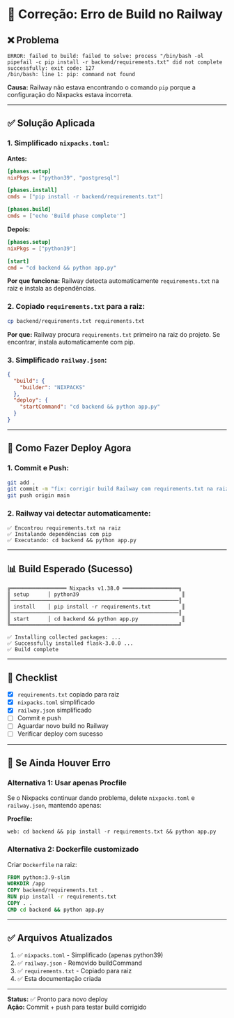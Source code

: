 # 🔧 Correção: Erro de Build no Railway

## ❌ Problema

```
ERROR: failed to build: failed to solve: process "/bin/bash -ol pipefail -c pip install -r backend/requirements.txt" did not complete successfully: exit code: 127
/bin/bash: line 1: pip: command not found
```

**Causa:** Railway não estava encontrando o comando `pip` porque a configuração do Nixpacks estava incorreta.

---

## ✅ Solução Aplicada

### 1. Simplificado `nixpacks.toml`:

**Antes:**
```toml
[phases.setup]
nixPkgs = ["python39", "postgresql"]

[phases.install]
cmds = ["pip install -r backend/requirements.txt"]

[phases.build]
cmds = ["echo 'Build phase complete'"]
```

**Depois:**
```toml
[phases.setup]
nixPkgs = ["python39"]

[start]
cmd = "cd backend && python app.py"
```

**Por que funciona:** Railway detecta automaticamente `requirements.txt` na raiz e instala as dependências.

### 2. Copiado `requirements.txt` para a raiz:

```bash
cp backend/requirements.txt requirements.txt
```

**Por que:** Railway procura `requirements.txt` primeiro na raiz do projeto. Se encontrar, instala automaticamente com pip.

### 3. Simplificado `railway.json`:

```json
{
  "build": {
    "builder": "NIXPACKS"
  },
  "deploy": {
    "startCommand": "cd backend && python app.py"
  }
}
```

---

## 🚀 Como Fazer Deploy Agora

### 1. Commit e Push:

```bash
git add .
git commit -m "fix: corrigir build Railway com requirements.txt na raiz"
git push origin main
```

### 2. Railway vai detectar automaticamente:

```
✅ Encontrou requirements.txt na raiz
✅ Instalando dependências com pip
✅ Executando: cd backend && python app.py
```

---

## 📊 Build Esperado (Sucesso)

```
╔══════════════════ Nixpacks v1.38.0 ══════════════════╗
║ setup      │ python39                                 ║
║──────────────────────────────────────────────────────║
║ install    │ pip install -r requirements.txt          ║
║──────────────────────────────────────────────────────║
║ start      │ cd backend && python app.py              ║
╚══════════════════════════════════════════════════════╝

✅ Installing collected packages: ...
✅ Successfully installed flask-3.0.0 ...
✅ Build complete
```

---

## 🎯 Checklist

- [x] `requirements.txt` copiado para raiz
- [x] `nixpacks.toml` simplificado
- [x] `railway.json` simplificado
- [ ] Commit e push
- [ ] Aguardar novo build no Railway
- [ ] Verificar deploy com sucesso

---

## 🐛 Se Ainda Houver Erro

### Alternativa 1: Usar apenas Procfile

Se o Nixpacks continuar dando problema, delete `nixpacks.toml` e `railway.json`, mantendo apenas:

**Procfile:**
```
web: cd backend && pip install -r requirements.txt && python app.py
```

### Alternativa 2: Dockerfile customizado

Criar `Dockerfile` na raiz:
```dockerfile
FROM python:3.9-slim
WORKDIR /app
COPY backend/requirements.txt .
RUN pip install -r requirements.txt
COPY . .
CMD cd backend && python app.py
```

---

## ✅ Arquivos Atualizados

1. ✅ `nixpacks.toml` - Simplificado (apenas python39)
2. ✅ `railway.json` - Removido buildCommand
3. ✅ `requirements.txt` - Copiado para raiz
4. ✅ Esta documentação criada

---

**Status:** ✅ Pronto para novo deploy  
**Ação:** Commit + push para testar build corrigido
